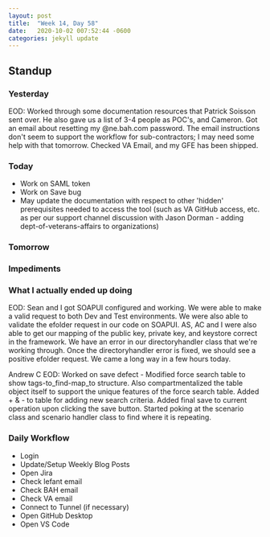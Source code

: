 ```yaml
---
layout: post
title:  "Week 14, Day 58"
date:   2020-10-02 007:52:44 -0600
categories: jekyll update
---
```


## Standup
  
### Yesterday
EOD: Worked through some documentation resources that Patrick Soisson sent over. He also gave us a list of 3-4 people as POC's, and Cameron. Got an email about resetting my @ne.bah.com password. The email instructions don't seem to support the workflow for sub-contractors; I may need some help with that tomorrow. Checked VA Email, and my GFE has been shipped.

### Today
* Work on SAML token
* Work on Save bug
* May update the documentation with respect to other 'hidden' prerequisites needed to access the tool (such as VA GitHub access, etc. as per our support channel discussion with Jason Dorman - adding dept-of-veterans-affairs to organizations)
   
### Tomorrow
  
### Impediments

### What I actually ended up doing


EOD: Sean and I got SOAPUI configured and working. We were able to make a valid request to both Dev and Test environments. We were also able to validate the efolder request in our code on SOAPUI.
AS, AC and I were also able to get our mapping of the public key, private key, and keystore correct in the framework. We have an error in our directoryhandler class that we're working through. Once the directoryhandler error is fixed, we should see a positive efolder request. We came a long way in a few hours today.

Andrew C EOD: Worked on save defect -
Modified force search table to show tags-to_find-map_to structure.
Also compartmentalized the table object itself to support the unique features of the force search table.
Added + & - to table for adding new search criteria.
Added final save to current operation upon clicking the save button.
Started poking at the scenario class and scenario handler class to find where it is repeating.
### Daily Workflow
* Login
* Update/Setup Weekly Blog Posts
* Open Jira
* Check lefant email
* Check BAH email
* Check VA email
* Connect to Tunnel (if necessary)
* Open GitHub Desktop
* Open VS Code

